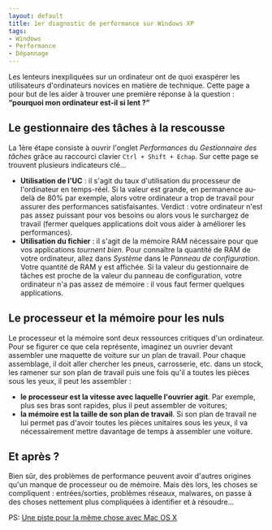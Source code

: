 ```yaml
---
layout: default
title: 1er diagnostic de performance sur Windows XP
tags:
- Windows
- Performance
- Dépannage
---
```


Les lenteurs inexpliquées sur un ordinateur ont de quoi exaspérer les
utilisateurs d'ordinateurs novices en matière de technique. Cette page a pour
but de les aider à trouver une première réponse à la question : **“pourquoi mon
ordinateur est-il si lent ?”**

## Le gestionnaire des tâches à la rescousse

La 1ère étape consiste à ouvrir l'onglet *Performances* du *Gestionnaire des tâches* grâce au raccourci clavier `Ctrl + Shift + Echap`. Sur cette page se trouvent plusieurs indicateurs clé...

* **Utilisation de l'UC** : il s'agit du taux d'utilisation du processeur de
  l'ordinateur en temps-réel. Si la valeur est grande, en permanence au-delà de
  80% par exemple, alors votre ordinateur a trop de travail pour assurer des
  performances satisfaisantes. Verdict : votre ordinateur n'est pas assez
  puissant pour vos besoins ou alors vous le surchargez de travail (fermer
  quelques applications doit vous aider à améliorer les performances).
* **Utilisation du fichier** : il s'agit de la mémoire RAM nécessaire pour que
  vos applications *tournent bien*. Pour connaître la quantité de RAM de votre
  ordinateur, allez dans *Système* dans le *Panneau de configuration*. Votre
  quantité de RAM y est affichée. Si la valeur du gestionnaire de tâches est
  proche de la valeur du panneau de configuration, votre ordinateur n'a pas
  assez de mémoire : il vous faut fermer quelques applications.

## Le processeur et la mémoire pour les nuls

Le processeur et la mémoire sont deux ressources critiques d'un ordinateur.
Pour se figurer ce que cela représente, imaginez un ouvrier devant assembler
une maquette de voiture sur un plan de travail. Pour chaque assemblage, il doit
aller chercher les pneus, carrosserie, etc. dans un stock, les ramener sur son
plan de travail puis une fois qu'il a toutes les pièces sous les yeux, il peut
les assembler :

* **le processeur est la vitesse avec laquelle l'ouvrier agit**. Par exemple,
  plus ses bras sont rapides, plus il peut assembler de voitures;
* **la mémoire est la taille de son plan de travail**. Si son plan de travail
  ne lui permet pas d'avoir toutes les pièces unitaires sous les yeux, il va
  nécessairement mettre davantage de temps à assembler une voiture.

## Et après ?

Bien sûr, des problèmes de performance peuvent avoir d'autres origines qu'un
manque de processeur ou de mémoire. Mais dès lors, les choses se compliquent :
entrées/sorties, problèmes réseaux, malwares, on passe à des choses nettement
plus compliquées à identifier et à résoudre...

PS: [Une piste pour la même chose avec Mac OS X](http://www.macgeneration.com/news/voir/171621/pourquoi-mon-mac-est-il-si-lent)
